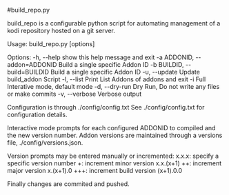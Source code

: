 #build_repo.py

build_repo is a configurable python script for automating management of a kodi repository hosted on a git server.

Usage: build_repo.py [options]

Options:
  -h, --help            show this help message and exit
  -a ADDONID, --addon=ADDONID
                        Build a single specific Addon ID
  -b BUILDID, --build=BUILDID
                        Build a single specific Addon ID
  -u, --update          Update build_addon Script
  -l, --list            Print List Addons of addons and exit
  -i                    Full Interative mode, default mode
  -d, --dry-run         Dry Run, Do not write any files or make commits
  -v, --verbose         Verbose output


Configuration is through ./config/config.txt
See ./config/config.txt for configuration details.

Interactive mode prompts for each configured ADDONID to compiled and the new version number.
Addon versions are maintained through a versions file, ./config/versions.json.

Version prompts may be entered manually or incremented:
	x.x.x: specify a specific version number
	+: increment minor version x.x.(x+1)
	++: increment major version x.(x+1).0
	+++: increment build version (x+1).0.0

Finally changes are commited and pushed.
